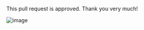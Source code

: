 This pull request is approved. Thank you very much!        

![image](https://github.com/apereo/cas/assets/1205228/2a18efb5-c53e-4f91-bdaf-c38d57d0e485)
